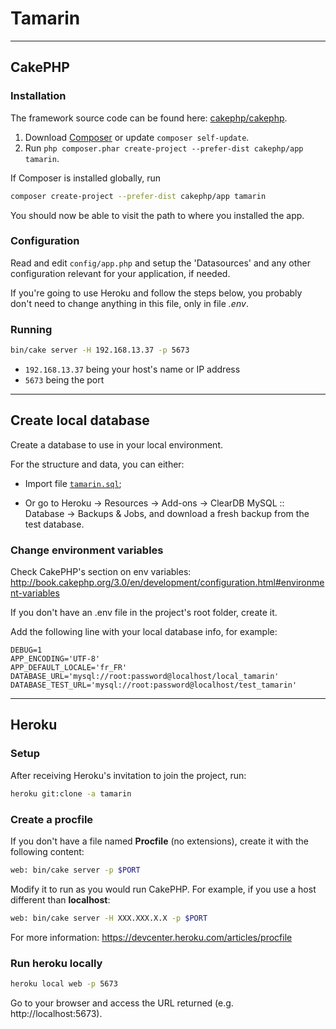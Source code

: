 # Tamarin

---

## CakePHP

### Installation

The framework source code can be found here: [cakephp/cakephp](https://github.com/cakephp/cakephp).

1. Download [Composer](http://getcomposer.org/doc/00-intro.md) or update `composer self-update`.
2. Run `php composer.phar create-project --prefer-dist cakephp/app tamarin`.

If Composer is installed globally, run
```bash
composer create-project --prefer-dist cakephp/app tamarin
```

You should now be able to visit the path to where you installed the app.


### Configuration

Read and edit `config/app.php` and setup the 'Datasources' and any other
configuration relevant for your application, if needed.

If you're going to use Heroku and follow the steps below, you probably
don't need to change anything in this file, only in file *.env*.


### Running

```bash
bin/cake server -H 192.168.13.37 -p 5673
```

* `192.168.13.37` being your host's name or IP address
* `5673` being the port

---

## Create local database

Create a database to use in your local environment.

For the structure and data, you can either:

- Import file [`tamarin.sql`](https://github.com/LordAlexWorks/tamarin/blob/master/tamarin.sql);

- Or go to Heroku -> Resources -> Add-ons -> ClearDB MySQL :: Database -> Backups & Jobs, and download a fresh backup from the test database.


### Change environment variables

Check CakePHP's section on env variables: http://book.cakephp.org/3.0/en/development/configuration.html#environment-variables

If you don't have an .env file in the project's root folder, create it.

Add the following line with your local database info, for example:

```
DEBUG=1
APP_ENCODING='UTF-8'
APP_DEFAULT_LOCALE='fr_FR'
DATABASE_URL='mysql://root:password@localhost/local_tamarin'
DATABASE_TEST_URL='mysql://root:password@localhost/test_tamarin'
```

---

## Heroku

### Setup

After receiving Heroku's invitation to join the project, run:

```bash
heroku git:clone -a tamarin
```


### Create a procfile
If you don't have a file named **Procfile** (no extensions), create it with the following content:

```bash
web: bin/cake server -p $PORT
```

Modify it to run as you would run CakePHP. For example, if you use a host different than **localhost**:

```bash
web: bin/cake server -H XXX.XXX.X.X -p $PORT
```

For more information: https://devcenter.heroku.com/articles/procfile


### Run heroku locally

```bash
heroku local web -p 5673
```

Go to your browser and access the URL returned (e.g. http://localhost:5673).


